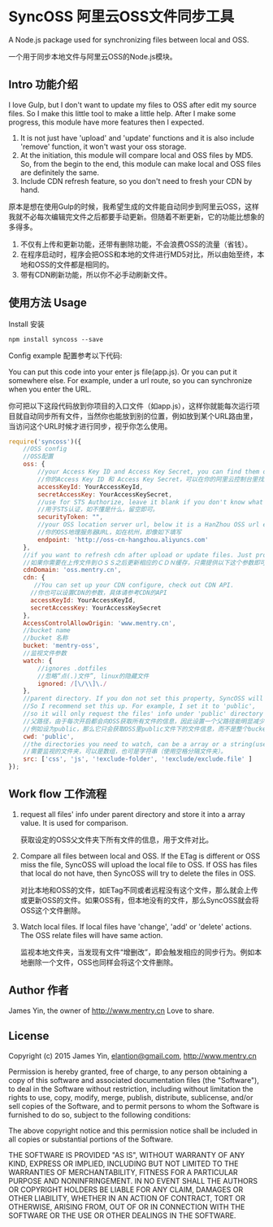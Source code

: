 # SyncOSS 阿里云OSS文件同步工具
A Node.js package used for synchronizing files between local and OSS.

一个用于同步本地文件与阿里云OSS的Node.js模块。

## Intro 功能介绍
I love Gulp, but I don't want to update my files to OSS after edit my source files. So I make this little tool to make a little help.
After I make some progress, this module have more features then I expected.

1. It is not just have 'upload' and 'update' functions and it is also include 'remove' function, it won't wast your oss storage.
2. At the initiation, this module will compare local and OSS files by MD5. So, from the begin to the end, this module can make 
local and OSS files are definitely the same.
3. Include CDN refresh feature, so you don't need to fresh your CDN by hand.

原本是想在使用Gulp的时候，我希望生成的文件能自动同步到阿里云OSS，这样我就不必每次编辑完文件之后都要手动更新。但随着不断更新，它的功能比想象的多得多。

1. 不仅有上传和更新功能，还带有删除功能，不会浪费OSS的流量（省钱）。
2. 在程序启动时，程序会把OSS和本地的文件进行MD5对比，所以由始至终，本地和OSS的文件都是相同的。
3. 带有CDN刷新功能，所以你不必手动刷新文件。

## 使用方法 Usage
Install 安装
```
npm install syncoss --save
```

Config example 配置参考以下代码:

You can put this code into your enter js file(app.js).
Or you can put it somewhere else. For example, under a url route, so you can synchronize when you enter the URL.

你可把以下这段代码放到你项目的入口文件（如app.js），这样你就能每次运行项目就自动同步所有文件，当然你也能放到别的位置，例如放到某个URL路由里，
当访问这个URL时候才进行同步，视乎你怎么使用。
```js
require('syncoss')({
    //OSS config
    //OSS配置
    oss: {
        //your Access Key ID and Access Key Secret, you can find them on your aliyun console panel.
        //你的Access Key ID 和 Access Key Secret，可以在你的阿里云控制台里找到。
        accessKeyId: YourAccessKeyId,
        secretAccessKey: YourAccessKeySecret,
        //use for STS Authorize, leave it blank if you don't know what it is.
        //用于STS认证，如不懂是什么，留空即可。
        securityToken: "",
        //your OSS location server url, below it is a HanZhou OSS url example
        //你的OSS地理服务器URL，如在杭州，即像如下填写
        endpoint: 'http://oss-cn-hangzhou.aliyuncs.com'
    },
    //if you want to refresh cdn after upload or update files. Just provide below property.
    //如果你需要在上传文件到ＯＳＳ之后更新相应的ＣＤＮ缓存，只需提供以下这个参数即可
    cdnDomain: 'oss.mentry.cn',
    cdn: {
       //You can set up your CDN configure, check out CDN API.
      //你也可以设置CDN的参数，具体请参考CDN的API
      accessKeyId: YourAccessKeyId,
      secretAccessKey: YourAccessKeySecret
    },
    AccessControlAllowOrigin: 'www.mentry.cn',
    //bucket name
    //bucket 名称
    bucket: 'mentry-oss',
    //监视文件参数
    watch: {
        //ignores .dotfiles
        //忽略“点(.)文件”, linux的隐藏文件
        ignored: /[\/\\]\./
    },
    //parent directory. If you don not set this property, SyncOSS will download all files' info in your bucket when startup.
    //So I recommend set this up. For example, I set it to 'public',
    //so it will only request the files' info under 'public' directory in OSS.
    //父路径，由于每次开启都会向OSS获取所有文件的信息，因此设置一个父路径能明显减少获取文件信息的数量。
    //例如设为public，那么它只会获取OSS里public文件下的文件信息，而不是整个bucket的文件。推荐使用。
    cwd: 'public',
    //the directories you need to watch, can be a array or a string(use space to split directories name).
    //需要监视的文件夹，可以是数组，也可是字符串（使用空格分隔文件夹）。
    src: ['css', 'js', '!exclude-folder', '!exclude/exclude.file' ]
});
```

## Work flow 工作流程

1. request all files' info under parent directory and store it into a array value. It is used for comparison.

   获取设定的OSS父文件夹下所有文件的信息，用于文件对比。
2. Compare all files between local and OSS. If the ETag is different or OSS miss the file, SyncOSS will upload the local file to OSS.
   If OSS has files that local do not have, then SyncOSS will try to delete the files in OSS.
   
   对比本地和OSS的文件，如ETag不同或者远程没有这个文件，那么就会上传或更新OSS的文件。如果OSS有，但本地没有的文件，那么SyncOSS就会将OSS这个文件删除。
3. Watch local files. If local files have 'change', 'add' or 'delete' actions. The OSS relate files will have same action.

   监视本地文件夹，当发现有文件“增删改”，即会触发相应的同步行为。例如本地删除一个文件，OSS也同样会将这个文件删除。

## Author 作者
James Yin, the owner of http://www.mentry.cn
Love to share.

## License
Copyright (c) 2015 James Yin, elantion@gmail.com, http://www.mentry.cn

Permission is hereby granted, free of charge,
to any person obtaining a copy of this software and associated documentation files (the "Software"),
to deal in the Software without restriction, including without limitation the rights to use, copy, modify, merge, publish,
distribute, sublicense, and/or sell copies of the Software, and to permit persons to whom the Software is furnished to do so,
subject to the following conditions:

The above copyright notice and this permission notice shall be included in all copies or substantial portions of the Software.

THE SOFTWARE IS PROVIDED "AS IS", WITHOUT WARRANTY OF ANY KIND, EXPRESS OR IMPLIED, INCLUDING BUT NOT LIMITED TO THE WARRANTIES
OF MERCHANTABILITY, FITNESS FOR A PARTICULAR PURPOSE AND NONINFRINGEMENT. IN NO EVENT SHALL THE AUTHORS OR COPYRIGHT HOLDERS
BE LIABLE FOR ANY CLAIM, DAMAGES OR OTHER LIABILITY, WHETHER IN AN ACTION OF CONTRACT, TORT OR OTHERWISE, ARISING FROM, OUT
OF OR IN CONNECTION WITH THE SOFTWARE OR THE USE OR OTHER DEALINGS IN THE SOFTWARE.